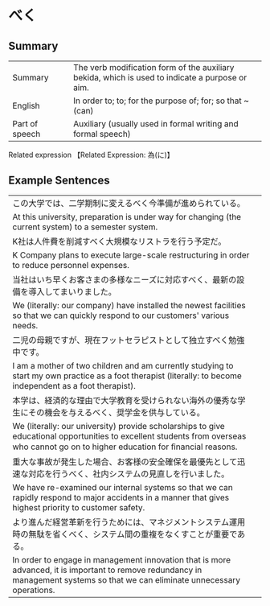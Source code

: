 # べく

## Summary

<table><tr>   <td>Summary<td>   <td>The verb modification form of the auxiliary bekida, which is used to indicate a purpose or aim.</td><tr><tr>   <td>English<td>   <td>In order to; to; for the purpose of; for; so that ~ (can)</td><tr><tr>   <td>Part of speech<td>   <td>Auxiliary (usually used in formal writing and formal speech)</td><tr></table><tr>   <td>Related expression<td>   <td>【Related Expression: 為(に)】</td><tr></table></table>

## Example Sentences

<table><tr><td>この大学では、二学期制に変えるべく今準備が進められている。<td><tr><tr><td>At this university, preparation is under way for changing (the current system) to a semester system.<td><tr><tr><td>K社は人件費を削減すべく大規模なリストラを行う予定だ。<td><tr><tr><td>K Company plans to execute large-scale restructuring in order to reduce personnel expenses.<td><tr><tr><td>当社はいち早くお客さまの多様なニーズに対応すべく、最新の設備を導入してまいりました。<td><tr><tr><td>We (literally: our company) have installed the newest facilities so that we can quickly respond to our customers' various needs.<td><tr><tr><td>二児の母親ですが、現在フットセラピストとして独立すべく勉強中です。<td><tr><tr><td>I am a mother of two children and am currently studying to start my own practice as a foot therapist (literally: to become independent as a foot therapist).<td><tr><tr><td>本学は、経済的な理由で大学教育を受けられない海外の優秀な学生にその機会を与えるべく、奨学金を供与している。<td><tr><tr><td>We (literally: our university) provide scholarships to give educational opportunities to excellent students from overseas who cannot go on to higher education for ﬁnancial reasons.<td><tr><tr><td>重大な事故が発生した場合、お客様の安全確保を最優先として迅速な対応を行うべく、社内システムの見直しを行いました。<td><tr><tr><td>We have re-examined our internal systems so that we can rapidly respond to major accidents in a manner that gives highest priority to customer safety.<td><tr><tr><td>より進んだ経営革新を行うためには、マネジメントシステム運用時の無駄を省くべく、システム間の重複をなくすことが重要である。<td><tr><tr><td>In order to engage in management innovation that is more advanced, it is important to remove redundancy in management systems so that we can eliminate unnecessary operations.<td><tr></table>

